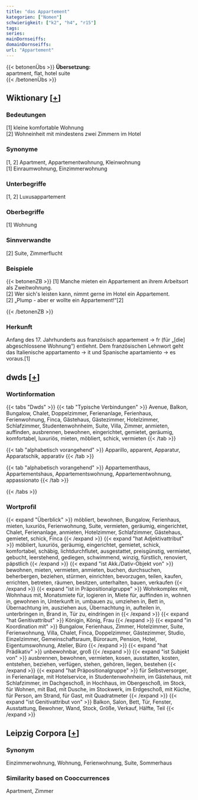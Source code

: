 ```yaml
---
title: "das Appartement"
kategorien: ["Nomen"]
schwierigkeit: ["k2", "h4", "r15"]
tags:
series:
mainDornseiffs:
domainDornseiffs:
url: "Appartement"
---
```


{{< betonenÜbs >}}
**Übersetzung:**  
apartment, flat, hotel suite  
{{< /betonenÜbs >}}

## Wiktionary [[+](https://de.wiktionary.org/wiki/Appartement)]

### Bedeutungen
[1] kleine komfortable Wohnung  
[2] Wohneinheit mit mindestens zwei Zimmern im Hotel  

### Synonyme
[1, 2] Apartment, Appartementwohnung, Kleinwohnung  
[1] Einraumwohnung, Einzimmerwohnung  

### Unterbegriffe
[1, 2] Luxusappartement  

### Oberbegriffe
[1] Wohnung  

### Sinnverwandte
[2] Suite, Zimmerflucht  

### Beispiele
{{< betonenZB >}}
[1] Manche mieten ein Appartement an ihrem Arbeitsort als Zweitwohnung.  
[2] Wer sich's leisten kann, nimmt gerne  im Hotel ein Appartement.  
[2] „Plump - aber er wollte ein Appartement!“[2]  

{{< /betonenZB >}}
### Herkunft
Anfang des 17. Jahrhunderts aus französisch appartement → fr (für „[die] abgeschlossene Wohnung“) entlehnt. Dem französischen Lehnwort geht das Italienische appartamento → it und Spanische apartamiento → es voraus.[1]  



## dwds [[+](https://www.dwds.de/wb/Appartement)]

### Wortinformation
{{< tabs "Dwds" >}}
{{< tab "Typische Verbindungen" >}}
Avenue, Balkon, Bungalow, Chalet, Doppelzimmer, Ferienanlage, Ferienhaus, Ferienwohnung, Finca, Gästehaus, Gästezimmer, Hotelzimmer, Schlafzimmer, Studentenwohnheim, Suite, Villa, Zimmer, anmieten, auffinden, ausbrennen, bewohnen, eingerichtet, gemietet, geräumig, komfortabel, luxuriös, mieten, möbliert, schick, vermieten
{{< /tab >}}

{{< tab "alphabetisch vorangehend" >}}
Apparillo, apparent, Apparatur, Apparatschik, apparativ
{{< /tab >}}

{{< tab "alphabetisch vorangehend" >}}
Appartementhaus, Appartementshaus, Appartementswohnung, Appartementwohnung, appassionato
{{< /tab >}}

{{< /tabs >}}

### Wortprofil
{{< expand "Überblick" >}} möbliert, bewohnen, Bungalow, Ferienhaus, mieten, luxuriös, Ferienwohnung, Suite, vermieten, geräumig, eingerichtet, Chalet, Ferienanlage, anmieten, Hotelzimmer, Schlafzimmer, Gästehaus, gemietet, schick, Finca {{< /expand >}}
{{< expand "hat Adjektivattribut" >}} möbliert, luxuriös, geräumig, eingerichtet, gemietet, schick, komfortabel, schäbig, lichtdurchflutet, ausgestattet, preisgünstig, vermietet, gebucht, leerstehend, gediegen, schwimmend, winzig, fürstlich, renoviert, päpstlich {{< /expand >}}
{{< expand "ist Akk./Dativ-Objekt von" >}} bewohnen, mieten, vermieten, anmieten, buchen, durchsuchen, beherbergen, beziehen, stürmen, einrichten, bevorzugen, teilen, kaufen, errichten, betreten, räumen, besitzen, unterhalten, bauen, verkaufen {{< /expand >}}
{{< expand "ist in Präpositionalgruppe" >}} Wohnkomplex mit, Wohnhaus mit, Monatsmiete für, logieren in, Miete für, auffinden in, wohnen in, gewohnen in, Unterkunft in, umbauen zu, umziehen in, Bett in, Übernachtung im, ausziehen aus, Übernachtung in, aufteilen in, unterbringen in, Brand in, Tür zu, eindringen in {{< /expand >}}
{{< expand "hat Genitivattribut" >}} Königin, König, Frau {{< /expand >}}
{{< expand "in Koordination mit" >}} Bungalow, Ferienhaus, Zimmer, Hotelzimmer, Suite, Ferienwohnung, Villa, Chalet, Finca, Doppelzimmer, Gästezimmer, Studio, Einzelzimmer, Gemeinschaftsraum, Büroraum, Pension, Hotel, Eigentumswohnung, Atelier, Büro {{< /expand >}}
{{< expand "hat Prädikativ" >}} unbewohnbar, groß {{< /expand >}}
{{< expand "ist Subjekt von" >}} ausbrennen, bewohnen, vermieten, kosen, ausstatten, kosten, entstehen, beziehen, verfügen, stehen, gehören, liegen, bestehen {{< /expand >}}
{{< expand "hat Präpositionalgruppe" >}} für Selbstversorger, in Ferienanlage, mit Hotelservice, in Studentenwohnheim, im Gästehaus, mit Schlafzimmer, im Dachgeschoß, in Hochhaus, im Obergeschoß, im Stock, für Wohnen, mit Bad, mit Dusche, im Stockwerk, im Erdgeschoß, mit Küche, für Person, am Strand, für Gast, mit Quadratmeter {{< /expand >}}
{{< expand "ist Genitivattribut von" >}} Balkon, Salon, Bett, Tür, Fenster, Ausstattung, Bewohner, Wand, Stock, Größe, Verkauf, Hälfte, Teil {{< /expand >}}

## Leipzig Corpora [[+](https://corpora.uni-leipzig.de/en/res?word=Appartement&corpusId=deu_newscrawl-public_2018)]


### Synonym
Einzimmerwohnung, Wohnung, Ferienwohnung, Suite, Sommerhaus


### Similarity based on Cooccurrences
Apartment, Zimmer

